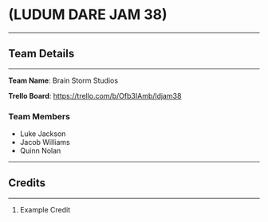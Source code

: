 # (LUDUM DARE JAM 38)
---

## Team Details
---
**Team Name**: Brain Storm Studios

**Trello Board**: https://trello.com/b/Ofb3IAmb/ldjam38

### Team Members
- Luke Jackson
- Jacob Williams
- Quinn Nolan

---
## **Credits**
---
1. Example Credit
